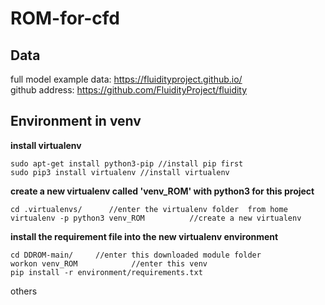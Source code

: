 # ROM-for-cfd  

## Data
full model example data:  https://fluidityproject.github.io/  
github address: https://github.com/FluidityProject/fluidity  
## Environment in venv
**install virtualenv**
```
sudo apt-get install python3-pip //install pip first
sudo pip3 install virtualenv //install virtualenv
```
**create a new virtualenv called 'venv_ROM' with python3 for this project**
```
cd .virtualenvs/      //enter the virtualenv folder  from home
virtualenv -p python3 venv_ROM          //create a new virtualenv  
```
**install the requirement file into the new virtualenv environment**
```
cd DDROM-main/     //enter this downloaded module folder  
workon venv_ROM            //enter this venv  
pip install -r environment/requirements.txt  
  ```
others
